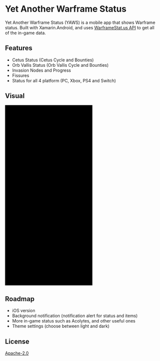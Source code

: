# Yet Another Warframe Status
Yet Another Warframe Status (YAWS) is a mobile app that shows Warframe status. Built with Xamarin.Android, and uses [WarframeStat.us API](https://docs.warframestat.us/) to get all of the in-game data.

## Features
- Cetus Status (Cetus Cycle and Bounties)
- Orb Vallis Status (Orb Vallis Cycle and Bounties)
- Invasion Nodes and Progress
- Fissures
- Status for all 4 platform (PC, Xbox, PS4 and Switch)

## Visual
![screen_recording](docs/gifs/v0_screen_recording.gif)

## Roadmap
- iOS version
- Background notification (notification alert for status and items)
- More in-game status such as Acolytes, and other useful ones
- Theme settings (choose between light and dark)

## License
[Apache-2.0](https://www.apache.org/licenses/LICENSE-2.0)